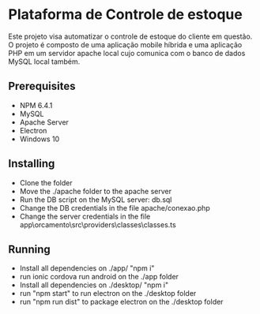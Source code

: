 # Plataforma de Controle de estoque

Este projeto visa automatizar o controle de estoque do cliente em questão.
O projeto é composto de uma aplicação mobile híbrida e uma aplicação PHP em um servidor apache local cujo comunica com o banco de dados MySQL local também.

## Prerequisites

* NPM 6.4.1
* MySQL
* Apache Server
* Electron
* Windows 10

## Installing

* Clone the folder
* Move the ./apache folder to the apache server  
* Run the DB script on the MySQL server: db.sql
* Change the DB credentials in the file apache/conexao.php 
* Change the server credentials in the file app\orcamento\src\providers\classes\classes.ts

## Running

* Install all dependencies on ./app/ "npm i"
* run ionic cordova run android on the ./app folder
* Install all dependencies on ./desktop/ "npm i"
* run "npm start" to run electron on the ./desktop folder
* run "npm run dist" to package electron on the ./desktop folder
